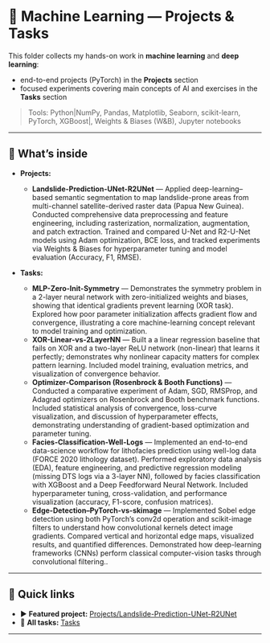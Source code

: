 # 🧠 Machine Learning — Projects & Tasks

This folder collects my hands-on work in **machine learning** and **deep learning**:
- end-to-end projects (PyTorch) in the **Projects** section
- focused experiments covering main concepts of AI and exercises in the **Tasks** section

> Tools: Python|NumPy, Pandas, Matplotlib, Seaborn, scikit-learn, PyTorch, XGBoost|, Weights & Biases (W&B), Jupyter notebooks

---

## 🚀 What’s inside

- **Projects:**
  - **Landslide-Prediction-UNet-R2UNet** — Applied deep-learning–based semantic segmentation to map landslide-prone areas from multi-channel satellite-derived raster data (Papua New Guinea). Conducted comprehensive data preprocessing and feature engineering, including rasterization, normalization, augmentation, and patch extraction. Trained and compared U-Net and R2-U-Net models using Adam optimization, BCE loss, and tracked experiments via Weights & Biases for hyperparameter tuning and model evaluation (Accuracy, F1, RMSE).
  
- **Tasks:**
  - **MLP-Zero-Init-Symmetry** — Demonstrates the symmetry problem in a 2-layer neural network with zero-initialized weights and biases, showing that identical gradients prevent learning (XOR task). Explored how poor parameter initialization affects gradient flow and convergence, illustrating a core machine-learning concept relevant to model training and optimization.
  - **XOR-Linear-vs-2LayerNN** — Built a a linear regression baseline that fails on XOR and a two-layer ReLU network (non-linear) that learns it perfectly; demonstrates why nonlinear capacity matters for complex pattern learning. Included model training, evaluation metrics, and visualization of convergence behavior.
  - **Optimizer-Comparison (Rosenbrock & Booth Functions)** — Conducted a comparative experiment of Adam, SGD, RMSProp, and Adagrad optimizers on Rosenbrock and Booth benchmark functions. Included statistical analysis of convergence, loss-curve visualization, and discussion of hyperparameter effects, demonstrating understanding of gradient-based optimization and parameter tuning.
  - **Facies-Classification-Well-Logs** — Implemented an end-to-end data-science workflow for lithofacies prediction using well-log data (FORCE 2020 lithology dataset). Performed exploratory data analysis (EDA), feature engineering, and predictive regression modeling (missing DTS logs via a 3-layer NN), followed by facies classification with XGBoost and a Deep Feedforward Neural Network. Included hyperparameter tuning, cross-validation, and performance visualization (accuracy, F1-score, confusion matrices).
  - **Edge-Detection–PyTorch-vs-skimage** — Implemented Sobel edge detection using both PyTorch’s conv2d operation and scikit-image filters to understand how convolutional kernels detect image gradients. Compared vertical and horizontal edge maps, visualized results, and quantified differences. Demonstrated how deep-learning frameworks (CNNs) perform classical computer-vision tasks through convolutional filtering..

---

## 🔎 Quick links

- ▶️ **Featured project:** [Projects/Landslide-Prediction-UNet-R2UNet](./Projects/Landslide-Prediction-UNet-R2UNet/)
- 🧩 **All tasks:** [Tasks](./Tasks/)

---
